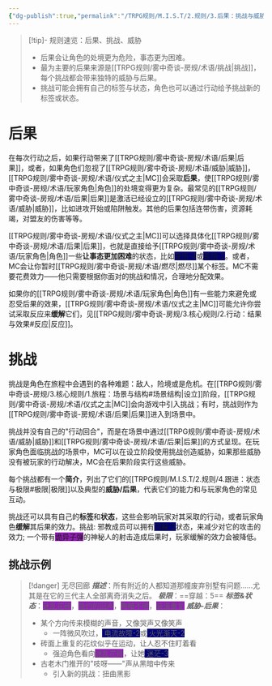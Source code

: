 ```yaml
---
{"dg-publish":true,"permalink":"/TRPG规则/M.I.S.T/2.规则/3.后果：挑战与威胁/"}
---
```


>[!tip]- 规则速览：后果、挑战、威胁
>- 后果会让角色的处境更为危险，事态更为困难。
>- 最为主要的后果来源是[[TRPG规则/雾中奇谈-房规/术语/挑战\|挑战]]，每个挑战都会带来独特的威胁与后果。
>- 挑战可能会拥有自己的标签与状态，角色也可以通过行动给予挑战新的标签或状态。

# 后果
在每次行动之后，如果行动带来了[[TRPG规则/雾中奇谈-房规/术语/后果\|后果]]，或者，如果角色们忽视了[[TRPG规则/雾中奇谈-房规/术语/威胁\|威胁]]，[[TRPG规则/雾中奇谈-房规/术语/仪式之主\|MC]]会采取**后果**，使[[TRPG规则/雾中奇谈-房规/术语/玩家角色\|角色]]的处境变得更为复杂。最常见的[[TRPG规则/雾中奇谈-房规/术语/后果\|后果]]是激活已经设立的[[TRPG规则/雾中奇谈-房规/术语/威胁\|威胁]]，比如进攻开始或陷阱触发。其他的后果包括连带伤害，资源耗竭，对盟友的伤害等等。

[[TRPG规则/雾中奇谈-房规/术语/仪式之主\|MC]]可以选择具体化[[TRPG规则/雾中奇谈-房规/术语/后果\|后果]]，也就是直接给予[[TRPG规则/雾中奇谈-房规/术语/玩家角色\|角色]]一些**让事态更加困难**的状态，比如<span style="background:#000075">受伤-4</span>或<span style="background:#000075">害怕-2</span>。或者，MC会让你暂时[[TRPG规则/雾中奇谈-房规/术语/燃尽\|燃尽]]某个标签。MC不需要花费效力——他只需要根据你面对的挑战和情况，合理地分配效果。

如果你的[[TRPG规则/雾中奇谈-房规/术语/玩家角色\|角色]]有一些能力来避免或忍受后果的效果，[[TRPG规则/雾中奇谈-房规/术语/仪式之主\|MC]]可能允许你尝试采取反应来**缓解**它们，见[[TRPG规则/雾中奇谈-房规/3.核心规则/2.行动：结果与效果#反应\|反应]]。

# 挑战
挑战是角色在旅程中会遇到的各种难题：敌人，险境或是危机。在[[TRPG规则/雾中奇谈-房规/3.核心规则/1.旅程：场景与结构#场景结构\|设立]]阶段，[[TRPG规则/雾中奇谈-房规/术语/仪式之主\|MC]]会向游戏中引入挑战；有时，挑战则作为[[TRPG规则/雾中奇谈-房规/术语/后果\|后果]]进入到场景中。

挑战并没有自己的"行动回合"，而是在场景中通过[[TRPG规则/雾中奇谈-房规/术语/威胁\|威胁]]和[[TRPG规则/雾中奇谈-房规/术语/后果\|后果]]的方式呈现。在玩家角色面临挑战的场景中，MC可以在设立阶段使用挑战创造威胁，如果那些威胁没有被玩家的行动解决，MC会在后果阶段实行这些威胁。

每个挑战都有一个**简介**，列出了它们的[[TRPG规则/M.I.S.T/2.规则/4.跟进：状态与极限#极限\|极限]]以及典型的**威胁/后果**，代表它们的能力和与玩家角色的常见互动。

挑战还可以具有自己的**标签**和**状态**，这些会影响玩家对其采取的行动，或者玩家角色**缓解**其后果的效力。挑战: 邪教成员可以拥有<span style="background:#000075">闪躲-2</span>状态，来减少对它的攻击的效力; 一个带有<span style="background:#911eb4">诡异子弹</span>的神秘人的射击造成后果时，玩家缓解的效力会被降低。

## 挑战示例
>[!danger] 无尽回廊
>***描述***：所有附近的人都知道那幢废弃别墅有问题......尤其是在它的三代主人全部离奇消失之后。
>***极限***：==穿越：5==
>***标签&状态***：<span style="background:#911eb4">迷乱花砖</span>，<span style="background:#911eb4">隐约的回声</span>，<span style="background:#911eb4">晦暗不明</span>，<span style="background:#911eb4">装潢重复</span>
>***威胁-后果***：
>- 某个方向传来模糊的声音，又像哭声又像笑声
>	- 一阵微风吹过，<span style="background:#000075"> 电流故障-2</span>或<span style="background:#000075"> 火光渐灭-2</span>
>- 砖面上重复的花纹似乎在运动，让人忍不住盯着看
>	- 强迫角色看向<span style="background:#911eb4">迷乱花砖</span>，让她<span style="background:#000075"> 迷茫-3</span>
>- 古老木门推开的"吱呀——"声从黑暗中传来
>	- 引入新的挑战：扭曲黑影
